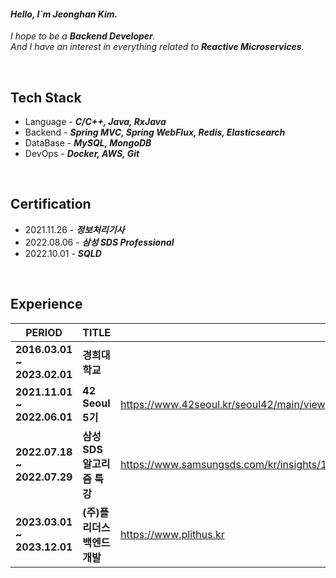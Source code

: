 #### _Hello, I`m Jeonghan Kim._
_I hope to be a **Backend Developer**._  
_And I have an interest in everything related to **Reactive Microservices**._


</br>

## Tech Stack

* Language - **_C/C++, Java, RxJava_**
* Backend - **_Spring MVC, Spring WebFlux, Redis, Elasticsearch_**
* DataBase - **_MySQL, MongoDB_**
* DevOps - **_Docker, AWS, Git_**


</br>

## Certification
* 2021.11.26 - **_정보처리기사_**
* 2022.08.06 - **_삼성 SDS Professional_**
* 2022.10.01 - **_SQLD_**


</br>

## Experience
| PERIOD | TITLE |  |
| ------- | ------- | ------- |
| **2016.03.01 ~ 2023.02.01** | **경희대학교** | |
| **2021.11.01 ~ 2022.06.01** | **42 Seoul 5기** | https://www.42seoul.kr/seoul42/main/view |
| **2022.07.18 ~ 2022.07.29** | **삼성 SDS 알고리즘 특강** | https://www.samsungsds.com/kr/insights/1233793_4627.html |
| **2023.03.01 ~ 2023.12.01** | **(주)플리더스 백엔드 개발** | https://www.plithus.kr |



<!--
**jjeonghak/jjeonghak* is a ✨ _special_ ✨ repository because its `README.md` (this file) appears on your GitHub profile.

Here are some ideas to get you started:

- 🔭 I’m currently working on ...
- 🌱 I’m currently learning ...
- 👯 I’m looking to collaborate on ...
- 🤔 I’m looking for help with ...
- 💬 Ask me about ...
- 📫 How to reach me: ...
- 😄 Pronouns: ...
- ⚡ Fun fact: ...
-->

